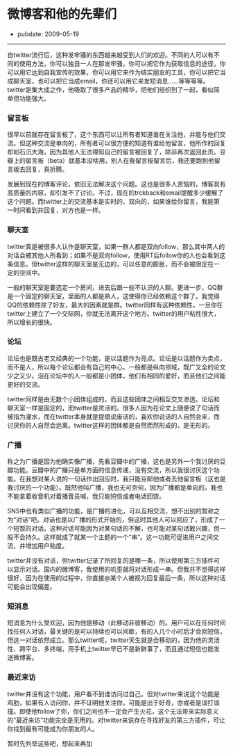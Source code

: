 # 微博客和他的先辈们

- pubdate: 2009-05-19

--------------------------


自twitter流行后，这种发牢骚的东西越来越受到人们的欢迎。不同的人可以有不同的使用方法，你可以独自一人在那发牢骚，你可以把它作为获取信息的途径，你可以用它达到自我宣传的效果，你可以用它来作为结实朋友的工具，你可以把它当成聊天室，也可以把它当成email，你还可以用它来发短消息……等等等等。twitter是集大成之作，他吸取了很多产品的精华，把他们组织到了一起，看似简单但功能强大。


### 留言板


很早以前就存在留言板了，这个东西可以让所有者知道谁在关注他，并能与他们交流。但这种交流是单向的，所有者可以很方便的知道有谁给他留言，他所作的回复却如石沉大海，因为其他人无法得知自己的留言被回复了，除非再次返回此页。豆瓣上的留言板（beta）就基本没啥用，别人在我留言板留言后，我还要跑到他留言板去回复，真折腾。

发展到现在的博客评论，依旧无法解决这个问题。这也是很多人苦恼的，博客具有高质量的内容，却引发不了讨论。不过，现在的trckback和email提醒多少缓解了这个问题。而twitter上的交流基本是实时的、双向的，如果谁给你留言，我能第一时间看到并回复，对方也是一样。


### 聊天室


twitter真是被很多人认作是聊天室，如果一群人都是双向follow，那么其中两人的对话会被其他人所看到；如果不是双向follow，使用RT后follow你的人也会看到这条信息。但twitter这样的聊天室是无边的，可以任意的膨胀，而不会被限定在一定的空间中。

一般的聊天室是要选定一个房间，进去后跟一些不认识的人聊。更进一步，QQ群是一个固定的聊天室，里面的人都是熟人，这使得你已经依赖这个群了。我觉得QQ的依赖性除了好友，最大的因素就是群。twitter同样有这种依赖性，一旦你在twitter上建立了一个交际网，你就无法离开这个地方。twitter的用户粘性很大，所以增长的很快。


### 论坛


论坛也是既古老又经典的一个功能，是以话题作为亮点。论坛是以话题作为卖点，而不是人，所以每个论坛都会有自己的中心，一般都是纵向领域，既广又全的论文少之又少。泡在论坛中的人一般都是小团体，他们有相同的爱好，而且他们之间能更好的交流。

twitter同样是由无数个小团体组成的，而且这些团体之间相互交叉渗透。论坛和聊天室一样是固定的，而twitter是灵活的。很多人因为在论文上随便说了句话而被指为灌水，而在twitter本身就是提倡说废话的，喜欢你说话的人自然会来，而讨厌你的人自然会远离。twitter这样的团体都是自然而然形成的，是无形的。


### 广播


称之为广播是因为他确实像广播，先看豆瓣中的广播，这也是另外一个我讨厌的豆瓣功能。豆瓣中的广播只是单方面的信息传递，没有交流，所以我很讨厌这个功能。在我想对某人说的一句话作出回应时，我只能豆邮他或者去他留言板（这也是我讨厌的一个功能）。既然他叫广播，我也无可奈何，因为广播都是单向的，我也不能拿着收音机对着播音员喊，我只能短信或者电话回馈。

SNS中也有类似广播的功能，是广播的进化，可以互相交流，想不出别的暂称之为“对话”吧。对话也是以广播的形式开始的，但这时其他人可以回应了，形成了一个短暂的对话。这种对话可能因为对某句话的不解，也可能对某句话敢兴趣，但一般不会持久。这样就成了就某一个主题的一个“串”。这一功能可促进用户之间交流，并增加用户粘度。

twitter并没有对话，但twitter记录了所回复的是哪一条，所以使用第三方插件可以显示对话。国内的微博客，我使用的叽歪就将对话形成一串。但我并不觉得这样很好，因为在使用的过程中，你直接@某个人被视为回复最后一条，所以这种对话可能会出现偏差。


### 短消息


短消息为什么受欢迎，因为他是移动（此移动非彼移动）的。用户可以在任何时间找任何人对话，最关键的是可以持续也可以间歇，有的人几个小时后才会回短信，但这一对话依然成立。那么twitter呢，twitter天生就是会移动的，因为他的灵活性、跨平台、多终端，用手机上twitter早已不是新鲜事了，而且通过短信也能发送微博客。


### 最近来访


twitter并没有这个功能，用户看不到谁访问过自己。但对twitter来说这个功能是鸡肋，如果有人访问你，并不证明他关注你，可能是出于好奇，亦或者是误打误撞。即使他follow了你，你们之间也不一定会产生火花，这个无法带来实际意义的“最近来访”功能完全是无用的。对twitter来说存在寻找好友的第三方插件，可让你找到最有可能成为你朋友的人。

暂时先列举这些吧，想起来再加
